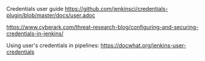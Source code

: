 Credentials user guide
https://github.com/jenkinsci/credentials-plugin/blob/master/docs/user.adoc


https://www.cyberark.com/threat-research-blog/configuring-and-securing-credentials-in-jenkins/

Using user's credentials in pipelines:
https://docwhat.org/jenkins-user-credentials
